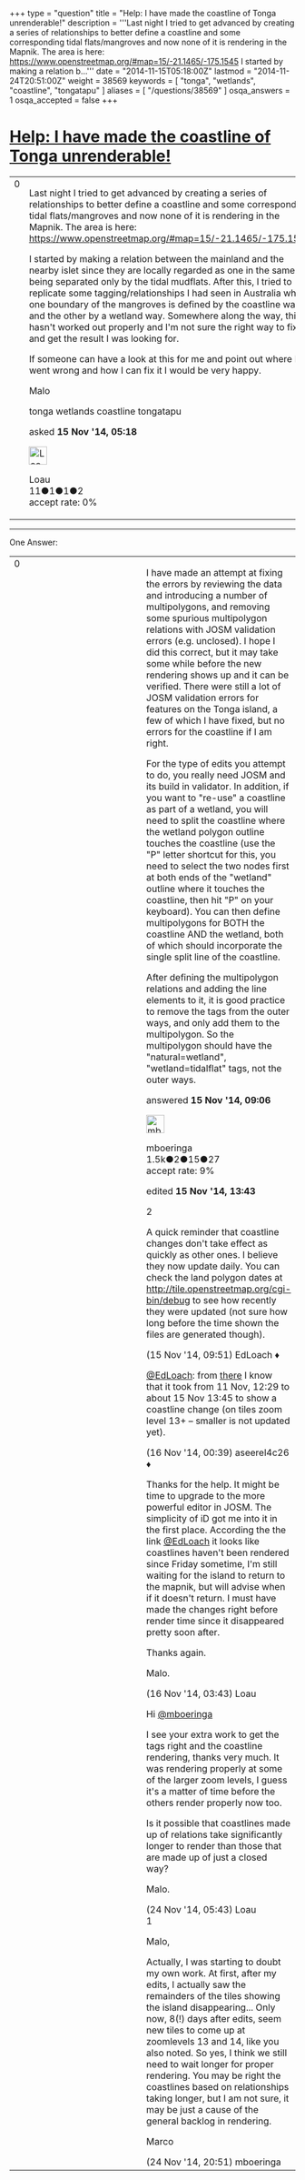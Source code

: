 +++
type = "question"
title = "Help: I have made the coastline of Tonga unrenderable!"
description = '''Last night I tried to get advanced by creating a series of relationships to better define a coastline and some corresponding tidal flats/mangroves and now none of it is rendering in the Mapnik. The area is here: https://www.openstreetmap.org/#map=15/-21.1465/-175.1545 I started by making a relation b...'''
date = "2014-11-15T05:18:00Z"
lastmod = "2014-11-24T20:51:00Z"
weight = 38569
keywords = [ "tonga", "wetlands", "coastline", "tongatapu" ]
aliases = [ "/questions/38569" ]
osqa_answers = 1
osqa_accepted = false
+++

<div class="headNormal">

# [Help: I have made the coastline of Tonga unrenderable!](/questions/38569/help-i-have-made-the-coastline-of-tonga-unrenderable)

</div>

<div id="main-body">

<div id="askform">

<table id="question-table" style="width:100%;">
<colgroup>
<col style="width: 50%" />
<col style="width: 50%" />
</colgroup>
<tbody>
<tr>
<td style="width: 30px; vertical-align: top"><div class="vote-buttons">
<span id="post-38569-upvote" class="ajax-command post-vote up" rel="nofollow" title="I like this post (click again to cancel)"> </span>
<div id="post-38569-score" class="post-score" title="current number of votes">
0
</div>
<span id="post-38569-downvote" class="ajax-command post-vote down" rel="nofollow" title="I dont like this post (click again to cancel)"> </span> <span id="favorite-mark" class="ajax-command favorite-mark" rel="nofollow" title="mark/unmark this question as favorite (click again to cancel)"> </span>
<div id="favorite-count" class="favorite-count">
&#10;</div>
</div></td>
<td><div id="item-right">
<div class="question-body">
<p>Last night I tried to get advanced by creating a series of relationships to better define a coastline and some corresponding tidal flats/mangroves and now none of it is rendering in the Mapnik. The area is here: <a href="https://www.openstreetmap.org/#map=15/-21.1465/-175.1545">https://www.openstreetmap.org/#map=15/-21.1465/-175.1545</a></p>
<p>I started by making a relation between the mainland and the nearby islet since they are locally regarded as one in the same, being separated only by the tidal mudflats. After this, I tried to replicate some tagging/relationships I had seen in Australia where one boundary of the mangroves is defined by the coastline way and the other by a wetland way. Somewhere along the way, this hasn't worked out properly and I'm not sure the right way to fix it and get the result I was looking for.</p>
<p>If someone can have a look at this for me and point out where I went wrong and how I can fix it I would be very happy.</p>
<p>Malo</p>
</div>
<div id="question-tags" class="tags-container tags">
<span class="post-tag tag-link-tonga" rel="tag" title="see questions tagged &#39;tonga&#39;">tonga</span> <span class="post-tag tag-link-wetlands" rel="tag" title="see questions tagged &#39;wetlands&#39;">wetlands</span> <span class="post-tag tag-link-coastline" rel="tag" title="see questions tagged &#39;coastline&#39;">coastline</span> <span class="post-tag tag-link-tongatapu" rel="tag" title="see questions tagged &#39;tongatapu&#39;">tongatapu</span>
</div>
<div id="question-controls" class="post-controls">
&#10;</div>
<div class="post-update-info-container">
<div class="post-update-info post-update-info-user">
<p>asked <strong>15 Nov '14, 05:18</strong></p>
<img src="https://secure.gravatar.com/avatar/ce32dca798cb9a859435d42700c4b880?s=32&amp;d=identicon&amp;r=g" class="gravatar" width="32" height="32" alt="Loau&#39;s gravatar image" />
<p><span>Loau</span><br />
<span class="score" title="11 reputation points">11</span><span title="1 badges"><span class="badge1">●</span><span class="badgecount">1</span></span><span title="1 badges"><span class="silver">●</span><span class="badgecount">1</span></span><span title="2 badges"><span class="bronze">●</span><span class="badgecount">2</span></span><br />
<span class="accept_rate" title="Rate of the user&#39;s accepted answers">accept rate:</span> <span title="Loau has no accepted answers">0%</span></p>
</div>
</div>
<div id="comments-container-38569" class="comments-container">
&#10;</div>
<div id="comment-tools-38569" class="comment-tools">
&#10;</div>
<div class="clear">
&#10;</div>
<div id="comment-38569-form-container" class="comment-form-container">
&#10;</div>
<div class="clear">
&#10;</div>
</div></td>
</tr>
</tbody>
</table>

------------------------------------------------------------------------

<div class="tabBar">

<span id="sort-top"></span>

<div class="headQuestions">

One Answer:

</div>

</div>

<span id="38572"></span>

<div id="answer-container-38572" class="answer">

<table style="width:100%;">
<colgroup>
<col style="width: 50%" />
<col style="width: 50%" />
</colgroup>
<tbody>
<tr>
<td style="width: 30px; vertical-align: top"><div class="vote-buttons">
<span id="post-38572-upvote" class="ajax-command post-vote up" rel="nofollow" title="I like this post (click again to cancel)"> </span>
<div id="post-38572-score" class="post-score" title="current number of votes">
0
</div>
<span id="post-38572-downvote" class="ajax-command post-vote down" rel="nofollow" title="I dont like this post (click again to cancel)"> </span>
</div></td>
<td><div class="item-right">
<div class="answer-body">
<p>I have made an attempt at fixing the errors by reviewing the data and introducing a number of multipolygons, and removing some spurious multipolygon relations with JOSM validation errors (e.g. unclosed). I hope I did this correct, but it may take some while before the new rendering shows up and it can be verified. There were still a lot of JOSM validation errors for features on the Tonga island, a few of which I have fixed, but no errors for the coastline if I am right.</p>
<p>For the type of edits you attempt to do, you really need JOSM and its build in validator. In addition, if you want to "re-use" a coastline as part of a wetland, you will need to split the coastline where the wetland polygon outline touches the coastline (use the "P" letter shortcut for this, you need to select the two nodes first at both ends of the "wetland" outline where it touches the coastline, then hit "P" on your keyboard). You can then define multipolygons for BOTH the coastline AND the wetland, both of which should incorporate the single split line of the coastline.</p>
<p>After defining the multipolygon relations and adding the line elements to it, it is good practice to remove the tags from the outer ways, and only add them to the multipolygon. So the multipolygon should have the "natural=wetland", "wetland=tidalflat" tags, not the outer ways.</p>
</div>
<div class="answer-controls post-controls">
&#10;</div>
<div class="post-update-info-container">
<div class="post-update-info post-update-info-user">
<p>answered <strong>15 Nov '14, 09:06</strong></p>
<img src="https://secure.gravatar.com/avatar/dc8a1ef54d3e25744ee52d1ad1459a81?s=32&amp;d=identicon&amp;r=g" class="gravatar" width="32" height="32" alt="mboeringa&#39;s gravatar image" />
<p><span>mboeringa</span><br />
<span class="score" title="1542 reputation points"><span>1.5k</span></span><span title="2 badges"><span class="badge1">●</span><span class="badgecount">2</span></span><span title="15 badges"><span class="silver">●</span><span class="badgecount">15</span></span><span title="27 badges"><span class="bronze">●</span><span class="badgecount">27</span></span><br />
<span class="accept_rate" title="Rate of the user&#39;s accepted answers">accept rate:</span> <span title="mboeringa has 4 accepted answers">9%</span></p>
</div>
<div class="post-update-info post-update-info-edited">
<p><span> edited <strong>15 Nov '14, 13:43</strong> </span></p>
</div>
</div>
<div id="comments-container-38572" class="comments-container">
<span id="38573"></span>
<div id="comment-38573" class="comment">
<div id="post-38573-score" class="comment-score">
2
</div>
<div class="comment-text">
<p>A quick reminder that coastline changes don't take effect as quickly as other ones. I believe they now update daily. You can check the land polygon dates at <a href="http://tile.openstreetmap.org/cgi-bin/debug">http://tile.openstreetmap.org/cgi-bin/debug</a> to see how recently they were updated (not sure how long before the time shown the files are generated though).</p>
</div>
<div id="comment-38573-info" class="comment-info">
<span class="comment-age">(15 Nov '14, 09:51)</span> <span class="comment-user userinfo">EdLoach ♦</span>
</div>
</div>
<span id="38589"></span>
<div id="comment-38589" class="comment">
<div id="post-38589-score" class="comment-score">
&#10;</div>
<div class="comment-text">
<p><a href="https://help.openstreetmap.org/users/339/edloach">@EdLoach</a>: from <a href="/questions/38437/lost-image-of-bengkalis-island">there</a> I know that it took from 11 Nov, 12:29 to about 15 Nov 13:45 to show a coastline change (on tiles zoom level 13+ – smaller is not updated yet).</p>
</div>
<div id="comment-38589-info" class="comment-info">
<span class="comment-age">(16 Nov '14, 00:39)</span> <span class="comment-user userinfo">aseerel4c26 ♦</span>
</div>
</div>
<span id="38590"></span>
<div id="comment-38590" class="comment">
<div id="post-38590-score" class="comment-score">
&#10;</div>
<div class="comment-text">
<p>Thanks for the help. It might be time to upgrade to the more powerful editor in JOSM. The simplicity of iD got me into it in the first place. According the the link <a href="https://help.openstreetmap.org/users/339/edloach">@EdLoach</a> it looks like coastlines haven't been rendered since Friday sometime, I'm still waiting for the island to return to the mapnik, but will advise when if it doesn't return. I must have made the changes right before render time since it disappeared pretty soon after.</p>
<p>Thanks again.</p>
<p>Malo.</p>
</div>
<div id="comment-38590-info" class="comment-info">
<span class="comment-age">(16 Nov '14, 03:43)</span> <span class="comment-user userinfo">Loau</span>
</div>
</div>
<span id="38738"></span>
<div id="comment-38738" class="comment">
<div id="post-38738-score" class="comment-score">
&#10;</div>
<div class="comment-text">
<p>Hi <a href="https://help.openstreetmap.org/users/9580/mboeringa">@mboeringa</a></p>
<p>I see your extra work to get the tags right and the coastline rendering, thanks very much. It was rendering properly at some of the larger zoom levels, I guess it's a matter of time before the others render properly now too.</p>
<p>Is it possible that coastlines made up of relations take significantly longer to render than those that are made up of just a closed way?</p>
<p>Malo.</p>
</div>
<div id="comment-38738-info" class="comment-info">
<span class="comment-age">(24 Nov '14, 05:43)</span> <span class="comment-user userinfo">Loau</span>
</div>
</div>
<span id="38757"></span>
<div id="comment-38757" class="comment">
<div id="post-38757-score" class="comment-score">
1
</div>
<div class="comment-text">
<p>Malo,</p>
<p>Actually, I was starting to doubt my own work. At first, after my edits, I actually saw the remainders of the tiles showing the island disappearing... Only now, 8(!) days after edits, seem new tiles to come up at zoomlevels 13 and 14, like you also noted. So yes, I think we still need to wait longer for proper rendering. You may be right the coastlines based on relationships taking longer, but I am not sure, it may be just a cause of the general backlog in rendering.</p>
<p>Marco</p>
</div>
<div id="comment-38757-info" class="comment-info">
<span class="comment-age">(24 Nov '14, 20:51)</span> <span class="comment-user userinfo">mboeringa</span>
</div>
</div>
</div>
<div id="comment-tools-38572" class="comment-tools">
&#10;</div>
<div class="clear">
&#10;</div>
<div id="comment-38572-form-container" class="comment-form-container">
&#10;</div>
<div class="clear">
&#10;</div>
</div></td>
</tr>
</tbody>
</table>

</div>

<div class="paginator-container-left">

</div>

</div>

</div>

